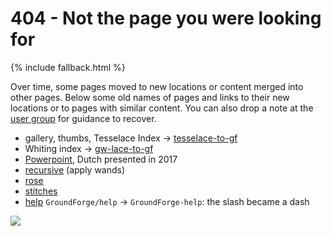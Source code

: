 404 - Not the page you were looking for
===

{% include fallback.html %}

Over time, some pages moved to new locations or content merged into other pages.
Below some old names of pages and links to their new locations
or to pages with similar content.
You can also drop a note at the [user group] for guidance to recover.

[user group]: https://groups.io/g/groundforge

* gallery, thumbs, Tesselace Index -> [tesselace-to-gf](/tesseLace-to-gf)
* Whiting index -> [gw-lace-to-gf](/gw-lace-to-gf)
* [Powerpoint](https://github.com/d-bl/GroundForge/blob/e6464920/docs/help/NL.pdf), Dutch presented in 2017
* [recursive](/GroundForge/droste) (apply wands) 
* [rose](/GroundForge/sheet.html?patch=5831%20-4-7;bricks&patch=-437%2034-7;bricks&patch=4830%20--77;bricks)
* [stitches](/GroundForge-help/Replace)
* [help](/GroundForge-help/) `GroundForge/help` -> `GroundForge-help`: the slash became a dash

![](/GroundForge/images/tipped-over.png)